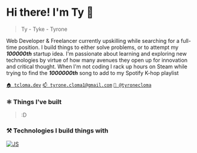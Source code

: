 
# Hi there! I'm Ty 👋
> Ty - Tyke - Tyrone

Web Developer & Freelancer currently upskilling while searching for a full-time position. I build things to either solve problems, or to attempt my ***100000th*** startup idea. I'm passionate about learning and exploring new technologies by virtue of how many avenues they open up for innovation and critical thought. When I'm not coding I rack up hours on Steam while trying to find the ***1000000th*** song to add to my Spotify K-hop playlist

[`🏠 tcloma.dev`](https://tcloma.dev/)
[`📫 tyrone.cloma1@gmail.com`](mailto:tyrone.cloma1@gmail.com)
[`🔗 @tyronecloma`](https://linkedin.com/in/tyronecloma)

### ⚛️ Things I've built
> :D

### ⚒️ Technologies I build things with

[![JS](https://skillicons.dev/icons?i=js,ts,html,css,react,nextjs,sass,tailwind,svelte,astro,electron,tauri,python,java,go,rust,flask,rails,spring,postgres,mongodb,firebase,redis,vite)](https://skillicons.dev)
